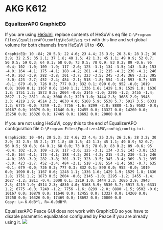 # AKG K612
### EqualizerAPO GraphicEQ
If you are using [HeSuVi](https://sourceforge.net/projects/hesuvi/), replace contents of HeSuVi's eq file `C:\Program Files\EqualizerAPO\config\HeSuVi\eq.txt` with this line and set global volume for both channels from HeSuVi UI to **-60**.
```
GraphicEQ: 10 -84; 20 5.3; 22 4.6; 23 4.4; 25 3.9; 26 3.6; 28 3.2; 30 2.9; 32 2.5; 35 2.1; 37 1.8; 40 1.5; 42 1.3; 45 1.1; 49 0.9; 52 0.7; 56 0.5; 59 0.3; 64 0.1; 68 0.0; 73 0.5; 78 0.9; 83 0.2; 89 -0.6; 95 -0.4; 102 -1.0; 109 -1.9; 117 -2.6; 125 -3.1; 134 -3.5; 143 -3.8; 153 -4.0; 164 -4.1; 175 -4.1; 188 -4.2; 201 -4.2; 215 -4.2; 230 -4.1; 246 -4.0; 263 -3.9; 282 -3.8; 301 -3.7; 323 -3.5; 345 -3.4; 369 -3.1; 395 -3.0; 423 -2.7; 452 -2.4; 484 -2.1; 518 -1.8; 554 -1.4; 593 -0.7; 635 -0.1; 679 -0.0; 726 0.3; 777 0.3; 832 0.1; 890 0.0; 952 -0.0; 1019 0.0; 1090 0.1; 1167 0.6; 1248 1.1; 1336 1.6; 1429 1.9; 1529 1.8; 1636 1.8; 1751 1.2; 1873 0.5; 2004 -0.6; 2145 -1.0; 2295 -1.2; 2455 -1.4; 2627 -1.2; 2811 -0.4; 3008 0.1; 3219 1.0; 3444 2.3; 3685 2.9; 3943 2.3; 4219 1.9; 4514 2.3; 4830 4.0; 5168 5.9; 5530 5.7; 5917 3.5; 6331 1.2; 6775 -0.0; 7249 -1.2; 7756 -1.6; 8299 -2.0; 8880 -1.5; 9502 -0.0; 10167 0.0; 10879 0.0; 11640 0.0; 12455 0.0; 13327 0.0; 14260 0.0; 15258 0.0; 16326 0.0; 17469 0.0; 18692 0.0; 20000 0.0
```
If you are not using HeSuVi, copy this to the end of EqualizerAPO configuration file `C:\Program Files\EqualizerAPO\config\config.txt`.
```
GraphicEQ: 10 -84; 20 5.3; 22 4.6; 23 4.4; 25 3.9; 26 3.6; 28 3.2; 30 2.9; 32 2.5; 35 2.1; 37 1.8; 40 1.5; 42 1.3; 45 1.1; 49 0.9; 52 0.7; 56 0.5; 59 0.3; 64 0.1; 68 0.0; 73 0.5; 78 0.9; 83 0.2; 89 -0.6; 95 -0.4; 102 -1.0; 109 -1.9; 117 -2.6; 125 -3.1; 134 -3.5; 143 -3.8; 153 -4.0; 164 -4.1; 175 -4.1; 188 -4.2; 201 -4.2; 215 -4.2; 230 -4.1; 246 -4.0; 263 -3.9; 282 -3.8; 301 -3.7; 323 -3.5; 345 -3.4; 369 -3.1; 395 -3.0; 423 -2.7; 452 -2.4; 484 -2.1; 518 -1.8; 554 -1.4; 593 -0.7; 635 -0.1; 679 -0.0; 726 0.3; 777 0.3; 832 0.1; 890 0.0; 952 -0.0; 1019 0.0; 1090 0.1; 1167 0.6; 1248 1.1; 1336 1.6; 1429 1.9; 1529 1.8; 1636 1.8; 1751 1.2; 1873 0.5; 2004 -0.6; 2145 -1.0; 2295 -1.2; 2455 -1.4; 2627 -1.2; 2811 -0.4; 3008 0.1; 3219 1.0; 3444 2.3; 3685 2.9; 3943 2.3; 4219 1.9; 4514 2.3; 4830 4.0; 5168 5.9; 5530 5.7; 5917 3.5; 6331 1.2; 6775 -0.0; 7249 -1.2; 7756 -1.6; 8299 -2.0; 8880 -1.5; 9502 -0.0; 10167 0.0; 10879 0.0; 11640 0.0; 12455 0.0; 13327 0.0; 14260 0.0; 15258 0.0; 16326 0.0; 17469 0.0; 18692 0.0; 20000 0.0
Copy: L=-6.0dB*l, R=-6.0dB*R
```
EqualizerAPO Peace GUI does not work with GraphicEQ so you have to disable parametric equalization configured by Peace if you are already using it.
![](https://raw.githubusercontent.com/jaakkopasanen/AutoEq/master/results/Headphone.com/innerfidelity/onear/AKG%20K612/AKG%20K612.png)
